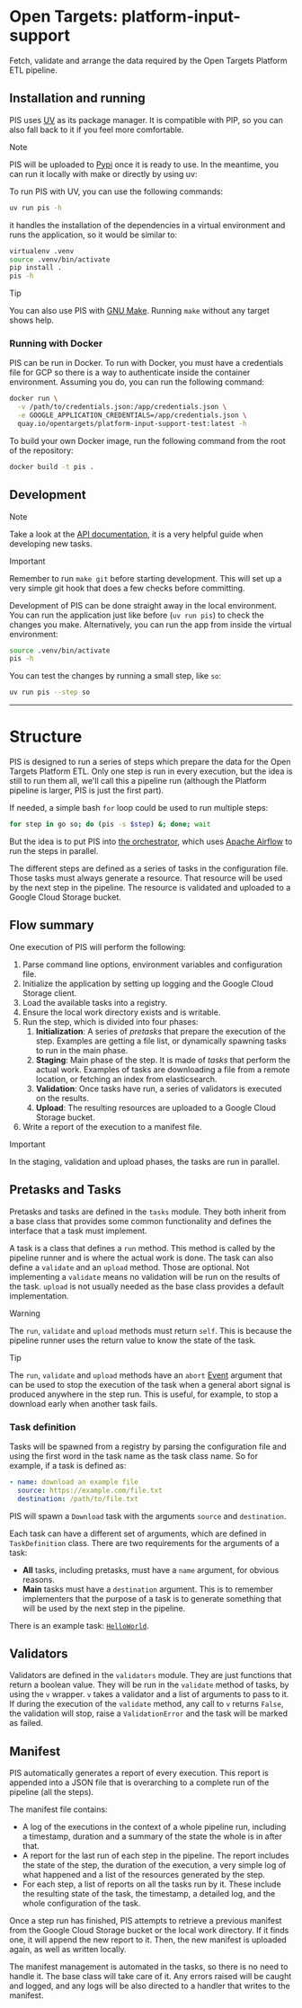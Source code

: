 # Open Targets: platform-input-support

Fetch, validate and arrange the data required by the Open Targets Platform ETL pipeline.


## Installation and running
PIS uses [UV](https://docs.astral.sh/uv/) as its package manager. It is compatible with PIP,
so you can also fall back to it if you feel more comfortable.

> [!NOTE]
> PIS will be uploaded to [Pypi](https://pypi.org/project/platform-input-support/) once it is ready to
> use. In the meantime, you can run it locally with make or directly by using uv:

To run PIS with UV, you can use the following commands:

```bash
uv run pis -h
```

it handles the installation of the dependencies in a virtual environment and runs the application, so
it would be similar to:

```bash
virtualenv .venv
source .venv/bin/activate
pip install .
pis -h
```

> [!TIP]
> You can also use PIS with [GNU Make](https://www.gnu.org/software/make/). Running `make` without
any target shows help.


### Running with Docker
PIS can be run in Docker. To run with Docker, you must have a credentials file for GCP so there is a
way to authenticate inside the container environment. Assuming you do, you can run the following
command:

```bash
docker run \
  -v /path/to/credentials.json:/app/credentials.json \
  -e GOOGLE_APPLICATION_CREDENTIALS=/app/credentials.json \
  quay.io/opentargets/platform-input-support-test:latest -h
```

To build your own Docker image, run the following command from the root of the repository:

```bash
docker build -t pis .
```

## Development

> [!NOTE]
> Take a look at the [API documentation](https://javfg.github.io/platform-input-support),
> it is a very helpful guide when developing new tasks.

> [!IMPORTANT]
> Remember to run `make git` before starting development. This will set up a very simple git hook
> that does a few checks before committing.

Development of PIS can be done straight away in the local environment. You can run the application
just like before (`uv run pis`) to check the changes you make. Alternatively, you can run the app
from inside the virtual environment:

```bash
source .venv/bin/activate
pis -h
```

You can test the changes by running a small step, like `so`:

```bash
uv run pis --step so
```

---

# Structure
PIS is designed to run a series of steps which prepare the data for the Open Targets Platform ETL.
Only one step is run in every execution, but the idea is still to run them all, we'll call this a
pipeline run (although the Platform pipeline is larger, PIS is just the first part).

If needed, a simple bash `for` loop could be used to run multiple steps:

```bash
for step in go so; do (pis -s $step) &; done; wait
```

But the idea is to put PIS into [the orchestrator](https://github.com/opentargets/orchestration), which
uses [Apache Airflow](https://airflow.apache.org/) to run the steps in parallel.

The different steps are defined as a series of tasks in the configuration file. Those tasks must always
generate a resource. That resource will be used by the next step in the pipeline. The resource is
validated and uploaded to a Google Cloud Storage bucket.

## Flow summary
One execution of PIS will perform the following:

1. Parse command line options, environment variables and configuration file.
2. Initialize the application by setting up logging and the Google Cloud Storage client.
3. Load the available tasks into a registry.
4. Ensure the local work directory exists and is writable.
5. Run the step, which is divided into four phases:
   1. **Initialization**: A series of _pretasks_ that prepare the execution of the step. Examples are
       getting a file list, or dynamically spawning tasks to run in the main phase.
   2. **Staging**: Main phase of the step. It is made of _tasks_ that perform the actual work. Examples of
       tasks are downloading a file from a remote location, or fetching an index from elasticsearch.
   3. **Validation**: Once tasks have run, a series of validators is executed on the results.
   4. **Upload**: The resulting resources are uploaded to a Google Cloud Storage bucket.
6. Write a report of the execution to a manifest file.

> [!IMPORTANT]
In the staging, validation and upload phases, the tasks are run in parallel.

## Pretasks and Tasks
Pretasks and tasks are defined in the `tasks` module. They both inherit from a base class that provides
some common functionality and defines the interface that a task must implement.

A task is a class that defines a `run` method. This method is called by the pipeline runner and is
where the actual work is done. The task can also define a `validate` and an `upload` method. Those
are optional. Not implementing a `validate` means no validation will be run on the results of the task.
`upload` is not usually needed as the base class provides a default implementation.

> [!WARNING]
> The `run`, `validate` and `upload` methods must return `self`. This is because the pipeline runner
> uses the return value to know the state of the task.

> [!TIP]
> The `run`, `validate` and `upload` methods have an `abort` [Event](https://docs.python.org/3/library/threading.html#threading.Event) argument that can be used to stop the execution of the task when a general abort
> signal is produced anywhere in the step run. This is useful, for example, to stop a download early
> when another task fails.

### Task definition
Tasks will be spawned from a registry by parsing the configuration file and using the first word in the
task name as the task class name. So for example, if a task is defined as:

```yaml
- name: download an example file
  source: https://example.com/file.txt
  destination: /path/to/file.txt
```

PIS will spawn a `Download` task with the arguments `source` and `destination`.

Each task can have a different set of arguments, which are defined in `TaskDefinition` class. There are
two requirements for the arguments of a task:

* __All__ tasks, including pretasks, must have a `name` argument, for obvious reasons.
* __Main__ tasks must have a `destination` argument. This is to remember implementers that the purpose
  of a task is to generate something that will be used by the next step in the pipeline.

There is an example task: [`HelloWorld`](platform_input_support/tasks/hello_world.py).

## Validators
Validators are defined in the `validators` module. They are just functions that return a boolean value.
They will be run in the `validate` method of tasks, by using the `v` wrapper. `v` takes a validator and
a list of arguments to pass to it. If during the execution of the `validate` method, any call to `v`
returns `False`, the validation will stop, raise a `ValidationError` and the task will be marked as
failed.

## Manifest
PIS automatically generates a report of every execution. This report is appended into a JSON file that
is overarching to a complete run of the pipeline (all the steps).

The manifest file contains:
- A log of the executions in the context of a whole pipeline run, including a timestamp, duration and
  a summary of the state the whole  is in after that.
- A report for the last run of each step in the pipeline. The report includes the state of the step,
  the duration of the execution, a very simple log of what happened and a list of the resources
  generated by the step.
- For each step, a list of reports on all the tasks run by it. These include the resulting state of
  the task, the timestamp, a detailed log, and the whole configuration of the task.

Once a step run has finished, PIS attempts to retrieve a previous manifest from the Google Cloud Storage
bucket or the local work directory. If it finds one, it will append the new report to it. Then, the
new manifest is uploaded again, as well as written locally.

The manifest management is automated in the tasks, so there is no need to handle it. The base class
will take care of it. Any errors raised will be caught and logged, and any logs will be also directed
to a handler that writes to the manifest.
